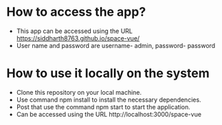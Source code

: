 # How to access the app?
- This app can be accessed using the URL https://siddharth8763.github.io/space-vue/
- User name and password are username- admin, password- password

# How to use it locally on the system
- Clone this repository on your local machine.
- Use command npm install to install the necessary dependencies.
- Post that use the command npm start to start the application.
- Can be accessed using the URL http://localhost:3000/space-vue
